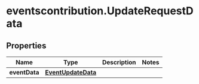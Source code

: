 # eventscontribution.UpdateRequestData

## Properties

Name | Type | Description | Notes
------------ | ------------- | ------------- | -------------
**eventData** | [**EventUpdateData**](EventUpdateData.md) |  | 


